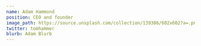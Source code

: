 ```yaml
---
name: Adam Hammond
position: CEO and founder
image_path: https://source.unsplash.com/collection/139386/602x602?a=.png
twitter: tomhammer
blurb: Adam Blurb
---
```

